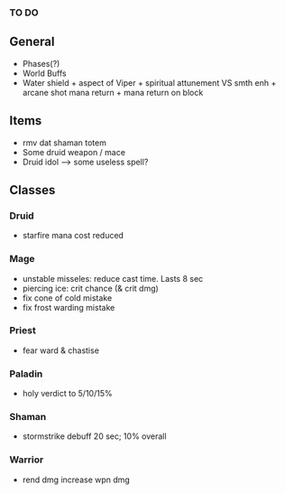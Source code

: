 ### TO DO

## General

- Phases(?)
- World Buffs
- Water shield + aspect of Viper + spiritual attunement VS smth enh + arcane shot mana return + mana return on block

## Items

- rmv dat shaman totem
- Some druid weapon / mace
- Druid idol --> some useless spell?

## Classes

### Druid
- starfire mana cost reduced

### Mage
- unstable misseles: reduce cast time. Lasts 8 sec
- piercing ice: crit chance (& crit dmg)
- fix cone of cold mistake
- fix frost warding mistake

### Priest
- fear ward & chastise

### Paladin
- holy verdict to 5/10/15%

### Shaman
- stormstrike debuff 20 sec; 10% overall

### Warrior
- rend dmg increase wpn dmg
